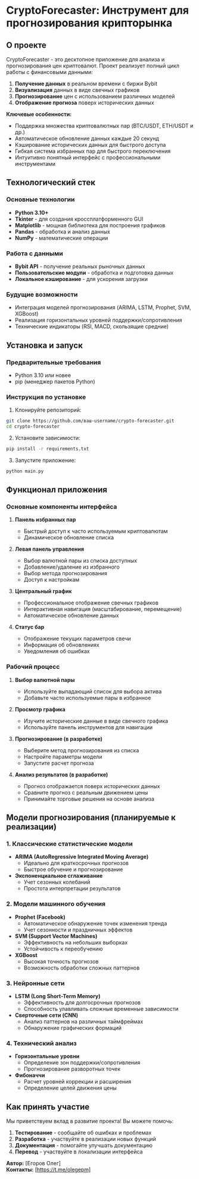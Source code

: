 # CryptoForecaster: Инструмент для прогнозирования крипторынка

## О проекте

CryptoForecaster - это десктопное приложение для анализа и прогнозирования цен криптовалют. Проект реализует полный цикл работы с финансовыми данными:

1. **Получение данных** в реальном времени с биржи Bybit
2. **Визуализация** данных в виде свечных графиков
3. **Прогнозирование** цен с использованием различных моделей
4. **Отображение прогноза** поверх исторических данных

**Ключевые особенности:**
- Поддержка множества криптовалютных пар (BTC/USDT, ETH/USDT и др.)
- Автоматическое обновление данных каждые 20 секунд
- Кэширование исторических данных для быстрого доступа
- Гибкая система избранных пар для быстрого переключения
- Интуитивно понятный интерфейс с профессиональными инструментами

## Технологический стек

### Основные технологии
- **Python 3.10+**
- **Tkinter** - для создания кроссплатформенного GUI
- **Matplotlib** - мощная библиотека для построения графиков
- **Pandas** - обработка и анализ данных
- **NumPy** - математические операции

### Работа с данными
- **Bybit API** - получение реальных рыночных данных
- **Пользовательские модули** - обработка и подготовка данных
- **Локальное кэширование** - для ускорения загрузки

### Будущие возможности
- Интеграция моделей прогнозирования (ARIMA, LSTM, Prophet, SVM, XGBoost)
- Реализация горизонтальных уровней поддержки/сопротивления
- Технические индикаторы (RSI, MACD, скользящие средние)

## Установка и запуск

### Предварительные требования
- Python 3.10 или новее
- pip (менеджер пакетов Python)

### Инструкция по установке

1. Клонируйте репозиторий:
```bash
git clone https://github.com/ваш-username/crypto-forecaster.git
cd crypto-forecaster
```

2. Установите зависимости:
```bash
pip install -r requirements.txt
```

3. Запустите приложение:
```bash
python main.py
```

## Функционал приложения

### Основные компоненты интерфейса

1. **Панель избранных пар**
   - Быстрый доступ к часто используемым криптовалютам
   - Динамическое обновление списка

2. **Левая панель управления**
   - Выбор валютной пары из списка доступных
   - Добавление/удаление из избранного
   - Выбор метода прогнозирования
   - Доступ к настройкам

3. **Центральный график**
   - Профессиональное отображение свечных графиков
   - Интерактивная навигация (масштабирование, перемещение)
   - Автоматическое обновление данных

4. **Статус бар**
   - Отображение текущих параметров свечи
   - Информация об обновлениях
   - Уведомления об ошибках

### Рабочий процесс

1. **Выбор валютной пары**
   - Используйте выпадающий список для выбора актива
   - Добавьте часто используемые пары в избранное

2. **Просмотр графика**
   - Изучите исторические данные в виде свечного графика
   - Используйте панель инструментов для навигации

3. **Прогнозирование (в разработке)**
   - Выберите метод прогнозирования из списка
   - Настройте параметры модели
   - Запустите расчет прогноза

4. **Анализ результатов (в разработке)**
   - Прогноз отображается поверх исторических данных
   - Сравните прогноз с реальным движением цены
   - Принимайте торговые решения на основе анализа

## Модели прогнозирования (планируемые к реализации)

### 1. Классические статистические модели
- **ARIMA (AutoRegressive Integrated Moving Average)**
  - Идеально для краткосрочных прогнозов
  - Быстрое обучение и прогнозирование
- **Экспоненциальное сглаживание**
  - Учет сезонных колебаний
  - Простота интерпретации результатов

### 2. Модели машинного обучения
- **Prophet (Facebook)**
  - Автоматическое обнаружение точек изменения тренда
  - Учет сезонности и праздничных эффектов
- **SVM (Support Vector Machines)**
  - Эффективность на небольших выборках
  - Устойчивость к переобучению
- **XGBoost**
  - Высокая точность прогнозов
  - Возможность обработки сложных паттернов

### 3. Нейронные сети
- **LSTM (Long Short-Term Memory)**
  - Эффективность для долгосрочных прогнозов
  - Способность улавливать сложные временные зависимости
- **Сверточные сети (CNN)**
  - Анализ паттернов на различных таймфреймах
  - Обнаружение графических формаций

### 4. Технический анализ
- **Горизонтальные уровни**
  - Определение зон поддержки/сопротивления
  - Прогнозирование разворотных точек
- **Фибоначчи**
  - Расчет уровней коррекции и расширения
  - Определение целей движения цены

## Как принять участие

Мы приветствуем вклад в развитие проекта! Вы можете помочь:

1. **Тестирование** - сообщайте об ошибках и проблемах
2. **Разработка** - участвуйте в реализации новых функций
3. **Документация** - помогайте улучшать документацию
4. **Перевод** - участвуйте в локализации интерфейса

**Автор:** [Егоров Олег]  
**Контакты:** [https://t.me/olegepm]
